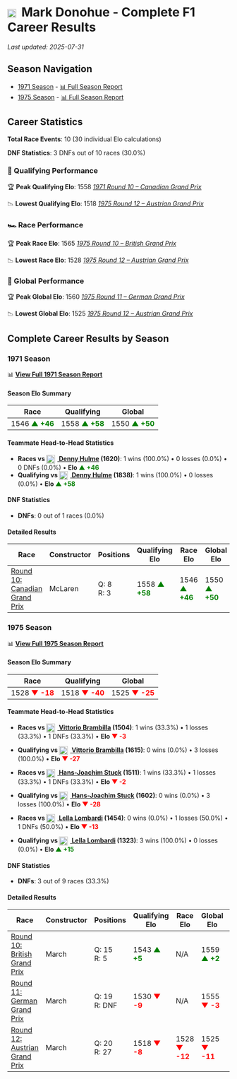 # <img src="https://upload.wikimedia.org/wikipedia/commons/a/a4/Flag_of_the_United_States.svg" alt="United States" width="20" height="auto" style="vertical-align: middle; margin-right: 5px;" onerror="this.outerHTML='🇺🇸'; this.style.marginRight='5px';"/> Mark Donohue - Complete F1 Career Results

*Last updated: 2025-07-31*

## Season Navigation

- [1971 Season](#1971-season) - [📊 Full Season Report](../seasons/1971-season-report)
- [1975 Season](#1975-season) - [📊 Full Season Report](../seasons/1975-season-report)

## Career Statistics

**Total Race Events**: 10 (30 individual Elo calculations)

**DNF Statistics**: 3 DNFs out of 10 races (30.0%)

### 🏁 Qualifying Performance

🏆 **Peak Qualifying Elo**: 1558
   *[1971 Round 10 – Canadian Grand Prix](../seasons/1971-season-report#round-10-canadian-grand-prix)*

📉 **Lowest Qualifying Elo**: 1518
   *[1975 Round 12 – Austrian Grand Prix](../seasons/1975-season-report#round-12-austrian-grand-prix)*

### 🏎️ Race Performance

🏆 **Peak Race Elo**: 1565
   *[1975 Round 10 – British Grand Prix](../seasons/1975-season-report#round-10-british-grand-prix)*

📉 **Lowest Race Elo**: 1528
   *[1975 Round 12 – Austrian Grand Prix](../seasons/1975-season-report#round-12-austrian-grand-prix)*

### 🌟 Global Performance

🏆 **Peak Global Elo**: 1560
   *[1975 Round 11 – German Grand Prix](../seasons/1975-season-report#round-11-german-grand-prix)*

📉 **Lowest Global Elo**: 1525
   *[1975 Round 12 – Austrian Grand Prix](../seasons/1975-season-report#round-12-austrian-grand-prix)*


## Complete Career Results by Season

### 1971 Season

📊 **[View Full 1971 Season Report](../seasons/1971-season-report)**

#### Season Elo Summary

| Race | Qualifying | Global |
|------|------------|--------|
| 1546 **<span style="color: green;">▲ +46</span>** | 1558 **<span style="color: green;">▲ +58</span>** | 1550 **<span style="color: green;">▲ +50</span>** |

#### Teammate Head-to-Head Statistics

- **Races vs [<img src="https://upload.wikimedia.org/wikipedia/commons/3/3e/Flag_of_New_Zealand.svg" alt="New Zealand" width="20" height="auto" style="vertical-align: middle; margin-right: 5px;" onerror="this.outerHTML='🇳🇿'; this.style.marginRight='5px';"/> Denny Hulme](denny-hulme) (1620)**: 1 wins (100.0%) • 0 losses (0.0%) • 0 DNFs (0.0%) • **Elo <span style="color: green;">▲ +46</span>**
- **Qualifying vs [<img src="https://upload.wikimedia.org/wikipedia/commons/3/3e/Flag_of_New_Zealand.svg" alt="New Zealand" width="20" height="auto" style="vertical-align: middle; margin-right: 5px;" onerror="this.outerHTML='🇳🇿'; this.style.marginRight='5px';"/> Denny Hulme](denny-hulme) (1838)**: 1 wins (100.0%) • 0 losses (0.0%) • **Elo <span style="color: green;">▲ +58</span>**

#### DNF Statistics

- **DNFs**: 0 out of 1 races (0.0%)

#### Detailed Results

| Race | Constructor | Positions | Qualifying Elo | Race Elo | Global Elo | Teammate |
|------|-------------|-----------|----------------|----------|------------|----------|
| [Round 10: Canadian Grand Prix](../seasons/1971-season-report#round-10-canadian-grand-prix) | McLaren | Q: 8<br/>R: 3 | 1558 **<span style="color: green;">▲ +58</span>** | 1546 **<span style="color: green;">▲ +46</span>** | 1550 **<span style="color: green;">▲ +50</span>** | [<img src="https://upload.wikimedia.org/wikipedia/commons/3/3e/Flag_of_New_Zealand.svg" alt="New Zealand" width="20" height="auto" style="vertical-align: middle; margin-right: 5px;" onerror="this.outerHTML='🇳🇿'; this.style.marginRight='5px';"/> Denny Hulme](denny-hulme)<br/>Q: 10<br/>R: 4 |

### 1975 Season

📊 **[View Full 1975 Season Report](../seasons/1975-season-report)**

#### Season Elo Summary

| Race | Qualifying | Global |
|------|------------|--------|
| 1528 **<span style="color: red;">▼ -18</span>** | 1518 **<span style="color: red;">▼ -40</span>** | 1525 **<span style="color: red;">▼ -25</span>** |

#### Teammate Head-to-Head Statistics

- **Races vs [<img src="https://upload.wikimedia.org/wikipedia/commons/0/03/Flag_of_Italy.svg" alt="Italy" width="20" height="auto" style="vertical-align: middle; margin-right: 5px;" onerror="this.outerHTML='🇮🇹'; this.style.marginRight='5px';"/> Vittorio Brambilla](vittorio-brambilla) (1504)**: 1 wins (33.3%) • 1 losses (33.3%) • 1 DNFs (33.3%) • **Elo <span style="color: red;">▼ -3</span>**
- **Qualifying vs [<img src="https://upload.wikimedia.org/wikipedia/commons/0/03/Flag_of_Italy.svg" alt="Italy" width="20" height="auto" style="vertical-align: middle; margin-right: 5px;" onerror="this.outerHTML='🇮🇹'; this.style.marginRight='5px';"/> Vittorio Brambilla](vittorio-brambilla) (1615)**: 0 wins (0.0%) • 3 losses (100.0%) • **Elo <span style="color: red;">▼ -27</span>**

- **Races vs [<img src="https://upload.wikimedia.org/wikipedia/commons/b/ba/Flag_of_Germany.svg" alt="Germany" width="20" height="auto" style="vertical-align: middle; margin-right: 5px;" onerror="this.outerHTML='🇩🇪'; this.style.marginRight='5px';"/> Hans-Joachim Stuck](hans-joachim-stuck) (1511)**: 1 wins (33.3%) • 1 losses (33.3%) • 1 DNFs (33.3%) • **Elo <span style="color: red;">▼ -2</span>**
- **Qualifying vs [<img src="https://upload.wikimedia.org/wikipedia/commons/b/ba/Flag_of_Germany.svg" alt="Germany" width="20" height="auto" style="vertical-align: middle; margin-right: 5px;" onerror="this.outerHTML='🇩🇪'; this.style.marginRight='5px';"/> Hans-Joachim Stuck](hans-joachim-stuck) (1602)**: 0 wins (0.0%) • 3 losses (100.0%) • **Elo <span style="color: red;">▼ -28</span>**

- **Races vs [<img src="https://upload.wikimedia.org/wikipedia/commons/0/03/Flag_of_Italy.svg" alt="Italy" width="20" height="auto" style="vertical-align: middle; margin-right: 5px;" onerror="this.outerHTML='🇮🇹'; this.style.marginRight='5px';"/> Lella Lombardi](lella-lombardi) (1454)**: 0 wins (0.0%) • 1 losses (50.0%) • 1 DNFs (50.0%) • **Elo <span style="color: red;">▼ -13</span>**
- **Qualifying vs [<img src="https://upload.wikimedia.org/wikipedia/commons/0/03/Flag_of_Italy.svg" alt="Italy" width="20" height="auto" style="vertical-align: middle; margin-right: 5px;" onerror="this.outerHTML='🇮🇹'; this.style.marginRight='5px';"/> Lella Lombardi](lella-lombardi) (1323)**: 3 wins (100.0%) • 0 losses (0.0%) • **Elo <span style="color: green;">▲ +15</span>**

#### DNF Statistics

- **DNFs**: 3 out of 9 races (33.3%)

#### Detailed Results

| Race | Constructor | Positions | Qualifying Elo | Race Elo | Global Elo | Teammate |
|------|-------------|-----------|----------------|----------|------------|----------|
| [Round 10: British Grand Prix](../seasons/1975-season-report#round-10-british-grand-prix) | March | Q: 15<br/>R: 5 | 1543 **<span style="color: green;">▲ +5</span>** | N/A | 1559 **<span style="color: green;">▲ +2</span>** | [<img src="https://upload.wikimedia.org/wikipedia/commons/0/03/Flag_of_Italy.svg" alt="Italy" width="20" height="auto" style="vertical-align: middle; margin-right: 5px;" onerror="this.outerHTML='🇮🇹'; this.style.marginRight='5px';"/> Vittorio Brambilla](vittorio-brambilla)<br/>Q: 5<br/>R: 6 |
| [Round 11: German Grand Prix](../seasons/1975-season-report#round-11-german-grand-prix) | March | Q: 19<br/>R: DNF | 1530 **<span style="color: red;">▼ -9</span>** | N/A | 1555 **<span style="color: red;">▼ -3</span>** | [<img src="https://upload.wikimedia.org/wikipedia/commons/0/03/Flag_of_Italy.svg" alt="Italy" width="20" height="auto" style="vertical-align: middle; margin-right: 5px;" onerror="this.outerHTML='🇮🇹'; this.style.marginRight='5px';"/> Lella Lombardi](lella-lombardi)<br/>Q: 25<br/>R: 7 |
| [Round 12: Austrian Grand Prix](../seasons/1975-season-report#round-12-austrian-grand-prix) | March | Q: 20<br/>R: 27 | 1518 **<span style="color: red;">▼ -8</span>** | 1528 **<span style="color: red;">▼ -12</span>** | 1525 **<span style="color: red;">▼ -11</span>** | [<img src="https://upload.wikimedia.org/wikipedia/commons/0/03/Flag_of_Italy.svg" alt="Italy" width="20" height="auto" style="vertical-align: middle; margin-right: 5px;" onerror="this.outerHTML='🇮🇹'; this.style.marginRight='5px';"/> Vittorio Brambilla](vittorio-brambilla)<br/>Q: 8<br/>R: 1 |

